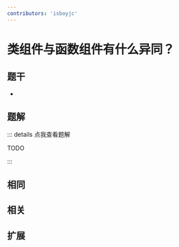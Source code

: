 ```yaml
---
contributors: 'isboyjc'
---
```


# 类组件与函数组件有什么异同？


## 题干

- 



## 题解

::: details 点我查看题解

  TODO

:::



## 相同


## 相关


## 扩展

